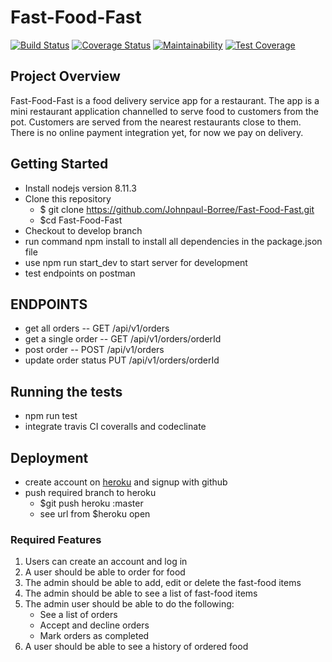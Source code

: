 # Fast-Food-Fast
[![Build Status](https://travis-ci.org/Johnpaul-Borree/Fast-Food-Fast.svg?branch=develop)](https://travis-ci.org/Johnpaul-Borree/Fast-Food-Fast)
[![Coverage Status](https://coveralls.io/repos/github/Johnpaul-Borree/Fast-Food-Fast/badge.svg?branch=develop)](https://coveralls.io/github/Johnpaul-Borree/Fast-Food-Fast?branch=develop)
[![Maintainability](https://api.codeclimate.com/v1/badges/986bd5041af6543c1b1e/maintainability)](https://codeclimate.com/github/Johnpaul-Borree/Fast-Food-Fast/maintainability)
[![Test Coverage](https://api.codeclimate.com/v1/badges/986bd5041af6543c1b1e/test_coverage)](https://codeclimate.com/github/Johnpaul-Borree/Fast-Food-Fast/test_coverage)
## Project Overview
Fast-Food-Fast​ is a food delivery service app for a restaurant.
The app is a mini restaurant application channelled to serve food to customers from the pot.
Customers are served from the nearest restaurants close to them. There is no online payment integration yet,
for now we pay on delivery.

## Getting Started
- Install nodejs version 8.11.3
- Clone this repository
    - $ git clone https://github.com/Johnpaul-Borree/Fast-Food-Fast.git
    - $cd Fast-Food-Fast
- Checkout to develop branch
- run command npm install to install all dependencies in the package.json file
- use npm run start_dev to start server for development
- test endpoints on postman

## ENDPOINTS
- get all orders -- GET /api/v1/orders
- get a single order -- GET /api/v1/orders/orderId
- post order  -- POST /api/v1/orders
- update order status PUT /api/v1/orders/orderId

## Running the tests
- npm run test
- integrate travis CI coveralls and codeclinate
## Deployment
- create account on <a href="heroku.com">heroku</a> and signup with github
- push required branch to heroku
    - $git push heroku <branch name>:master
    - see url from $heroku open
### Required Features
1. Users can create an account and log in
2. A user should be able to order for food
3. The admin should be able to add, edit or delete the fast-food items
4. The admin should be able to see a list of fast-food items
5. The admin user should be able to do the following:
    - See a list of orders
    - Accept and decline orders
    - Mark orders as completed
6. A user should be able to see a history of ordered food
